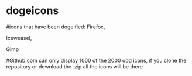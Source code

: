 # dogeicons

#icons that have been dogeified:
Firefox,

Iceweasel,

Gimp

#Github.com can only display 1000 of the 2000 odd icons, if you clone the repository or download the .zip all the icons will be there
